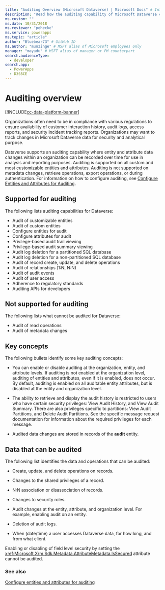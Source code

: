 ```yaml
---
title: "Auditing Overview (Microsoft Dataverse) | Microsoft Docs" # Intent and product brand in a unique string of 43-59 chars including spaces
description: "Read how the auditing capability of Microsoft Dataverse can be used to record attribute and entity data changes over time for use in analysis and reporting purposes." # 115-145 characters including spaces. This abstract displays in the search result.
ms.custom: ""
ms.date: 10/31/2018
ms.reviewer: "pehecke"
ms.service: powerapps
ms.topic: "article"
author: "Bluebear73" # GitHub ID
ms.author: "munzinge" # MSFT alias of Microsoft employees only
manager: "mayadu" # MSFT alias of manager or PM counterpart
search.audienceType: 
  - developer
search.app: 
  - PowerApps
  - D365CE
---
```

# Auditing overview

[!INCLUDE[cc-data-platform-banner](../../includes/cc-data-platform-banner.md)]

Organizations often need to be in compliance with various regulations to ensure availability of customer interaction history, audit logs, access reports, and security incident tracking reports. Organizations may want to track changes in Microsoft Dataverse data for security and analytical purpose.  
  
 Dataverse supports an auditing capability where entity and attribute data changes within an organization can be recorded over time for use in analysis and reporting purposes. Auditing is supported on all custom and most customizable entities and attributes. Auditing is not supported on metadata changes, retrieve operations, export operations, or during authentication. For information on how to configure auditing, see [Configure Entities and Attributes for Auditing](configure-entities-attributes-auditing.md).  
  
## Supported for auditing  
 The following lists auditing capabilities for Dataverse:  
<!-- TODO: Jim, I don't think this is online only. Please correct the tokens here. -->
  
* Audit of customizable entities
* Audit of custom entities
* Configure entities for audit
* Configure attributes for audit
* Privilege-based audit trail viewing
* Privilege-based audit summary viewing
* Audit log deletion for a partitioned SQL database  
* Audit log deletion for a non-partitioned SQL database 
* Audit of record create, update, and delete operations
* Audit of relationships (1:N, N:N) 
* Audit of audit events
* Audit of user access
* Adherence to regulatory standards
* Auditing APIs for developers
  
## Not supported for auditing  
 The following lists what cannot be audited for Dataverse:  
  
* Audit of read operations
* Audit of metadata changes 
  
## Key concepts  
 The following bullets identify some key auditing concepts:  
  
-   You can enable or disable auditing at the organization, entity, and attribute levels. If auditing is not enabled at the organization level, auditing of entities and attributes, even if it is enabled, does not occur. By default, auditing is enabled on all auditable entity attributes, but is disabled at the entity and organization level.  
  
-   The ability to retrieve and display the audit history is restricted to users who have certain security privileges: View Audit History, and View Audit Summary. There are also privileges specific to partitions: View Audit Partitions, and Delete Audit Partitions. See the specific message request documentation for information about the required privileges for each message.  
  
-   Audited data changes are stored in records of the **audit** entity.  
  
## Data that can be audited  
 The following list identifies the data and operations that can be audited:  
  
-   Create, update, and delete operations on records.  
  
-   Changes to the shared privileges of a record.  
  
-   N:N association or disassociation of records.  
  
-   Changes to security roles.  
  
-   Audit changes at the entity, attribute, and organization level. For example, enabling audit on an entity.  
  
-   Deletion of audit logs.  
  
-   When (date/time) a user accesses Dataverse data, for how long, and from what client.  
  
 Enabling or disabling of field level security by setting the <xref:Microsoft.Xrm.Sdk.Metadata.AttributeMetadata.IsSecured> attribute cannot be audited.  
  
### See also
   
 [Configure entities and attributes for auditing](configure-entities-attributes-auditing.md) 
